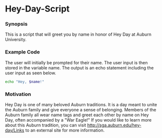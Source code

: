 # Hey-Day-Script
### Synopsis
This is a script that will greet you by name in honor of Hey Day at Auburn University.
### Example Code
The user will initially be prompted for their name. The user input is then stored in the variable name. The output is an echo statement including the user input as seen below.
```bash
echo "Hey, $name!"
```
### Motivation
Hey Day is one of many beloved Auburn traditions. It is a day meant to unite the Auburn family and give everyone a sense of belonging. Members of the Auburn family all wear name tags and greet each other by name on Hey Day, often accompanied by a "War Eagle!" If you would like to learn more about this Auburn tradition, you can visit http://sga.auburn.edu/hey-day/Links to an external site for more information.
